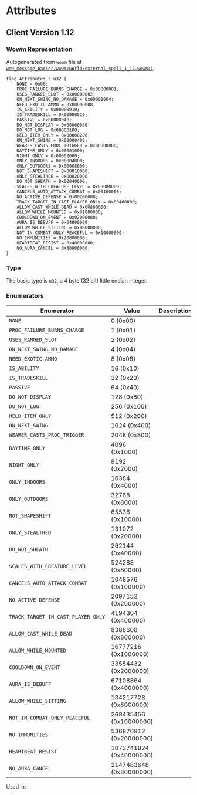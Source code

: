 # Attributes

## Client Version 1.12

### Wowm Representation

Autogenerated from `wowm` file at [`wow_message_parser/wowm/world/external_spell_1_12.wowm:1`](https://github.com/gtker/wow_messages/tree/main/wow_message_parser/wowm/world/external_spell_1_12.wowm#L1).

```rust,ignore
flag Attributes : u32 {
    NONE = 0x00;
    PROC_FAILURE_BURNS_CHARGE = 0x00000001;
    USES_RANGED_SLOT = 0x00000002;
    ON_NEXT_SWING_NO_DAMAGE = 0x00000004;
    NEED_EXOTIC_AMMO = 0x00000008;
    IS_ABILITY = 0x00000010;
    IS_TRADESKILL = 0x00000020;
    PASSIVE = 0x00000040;
    DO_NOT_DISPLAY = 0x00000080;
    DO_NOT_LOG = 0x00000100;
    HELD_ITEM_ONLY = 0x00000200;
    ON_NEXT_SWING = 0x00000400;
    WEARER_CASTS_PROC_TRIGGER = 0x00000800;
    DAYTIME_ONLY = 0x00001000;
    NIGHT_ONLY = 0x00002000;
    ONLY_INDOORS = 0x00004000;
    ONLY_OUTDOORS = 0x00008000;
    NOT_SHAPESHIFT = 0x00010000;
    ONLY_STEALTHED = 0x00020000;
    DO_NOT_SHEATH = 0x00040000;
    SCALES_WITH_CREATURE_LEVEL = 0x00080000;
    CANCELS_AUTO_ATTACK_COMBAT = 0x00100000;
    NO_ACTIVE_DEFENSE = 0x00200000;
    TRACK_TARGET_IN_CAST_PLAYER_ONLY = 0x00400000;
    ALLOW_CAST_WHILE_DEAD = 0x00800000;
    ALLOW_WHILE_MOUNTED = 0x01000000;
    COOLDOWN_ON_EVENT = 0x02000000;
    AURA_IS_DEBUFF = 0x04000000;
    ALLOW_WHILE_SITTING = 0x08000000;
    NOT_IN_COMBAT_ONLY_PEACEFUL = 0x10000000;
    NO_IMMUNITIES = 0x20000000;
    HEARTBEAT_RESIST = 0x40000000;
    NO_AURA_CANCEL = 0x80000000;
}
```
### Type
The basic type is `u32`, a 4 byte (32 bit) little endian integer.
### Enumerators
| Enumerator | Value  | Description | Comment |
| --------- | -------- | ----------- | ------- |
| `NONE` | 0 (0x00) |  |  |
| `PROC_FAILURE_BURNS_CHARGE` | 1 (0x01) |  |  |
| `USES_RANGED_SLOT` | 2 (0x02) |  |  |
| `ON_NEXT_SWING_NO_DAMAGE` | 4 (0x04) |  |  |
| `NEED_EXOTIC_AMMO` | 8 (0x08) |  |  |
| `IS_ABILITY` | 16 (0x10) |  |  |
| `IS_TRADESKILL` | 32 (0x20) |  |  |
| `PASSIVE` | 64 (0x40) |  |  |
| `DO_NOT_DISPLAY` | 128 (0x80) |  |  |
| `DO_NOT_LOG` | 256 (0x100) |  |  |
| `HELD_ITEM_ONLY` | 512 (0x200) |  |  |
| `ON_NEXT_SWING` | 1024 (0x400) |  |  |
| `WEARER_CASTS_PROC_TRIGGER` | 2048 (0x800) |  |  |
| `DAYTIME_ONLY` | 4096 (0x1000) |  |  |
| `NIGHT_ONLY` | 8192 (0x2000) |  |  |
| `ONLY_INDOORS` | 16384 (0x4000) |  |  |
| `ONLY_OUTDOORS` | 32768 (0x8000) |  |  |
| `NOT_SHAPESHIFT` | 65536 (0x10000) |  |  |
| `ONLY_STEALTHED` | 131072 (0x20000) |  |  |
| `DO_NOT_SHEATH` | 262144 (0x40000) |  |  |
| `SCALES_WITH_CREATURE_LEVEL` | 524288 (0x80000) |  |  |
| `CANCELS_AUTO_ATTACK_COMBAT` | 1048576 (0x100000) |  |  |
| `NO_ACTIVE_DEFENSE` | 2097152 (0x200000) |  |  |
| `TRACK_TARGET_IN_CAST_PLAYER_ONLY` | 4194304 (0x400000) |  |  |
| `ALLOW_CAST_WHILE_DEAD` | 8388608 (0x800000) |  |  |
| `ALLOW_WHILE_MOUNTED` | 16777216 (0x1000000) |  |  |
| `COOLDOWN_ON_EVENT` | 33554432 (0x2000000) |  |  |
| `AURA_IS_DEBUFF` | 67108864 (0x4000000) |  |  |
| `ALLOW_WHILE_SITTING` | 134217728 (0x8000000) |  |  |
| `NOT_IN_COMBAT_ONLY_PEACEFUL` | 268435456 (0x10000000) |  |  |
| `NO_IMMUNITIES` | 536870912 (0x20000000) |  |  |
| `HEARTBEAT_RESIST` | 1073741824 (0x40000000) |  |  |
| `NO_AURA_CANCEL` | 2147483648 (0x80000000) |  |  |

Used in:
